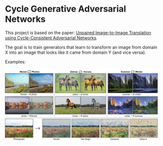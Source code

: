 # Cycle Generative Adversarial Networks

This project is based on the paper: [Unpaired Image-to-Image Translation using Cycle-Consistent Adversarial Networks](https://arxiv.org/abs/1703.10593).

The goal is to train generators that learn to transform an image from domain X into an image that looks like it came from domain Y (and vice versa).

Examples:

<img src="assets/cycle_gan_examples.jpeg" />
